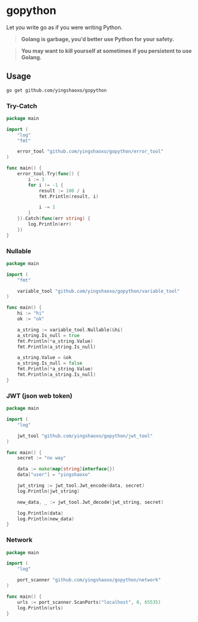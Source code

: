 # gopython
Let you write go as if you were writing Python.

> **Golang is garbage, you'd better use Python for your safety.**

> **You may want to kill yourself at sometimes if you persistent to use Golang.**

## Usage
```bash
go get github.com/yingshaoxo/gopython
```

### Try-Catch
```go
package main

import (
	"log"
	"fmt"

	error_tool "github.com/yingshaoxo/gopython/error_tool"
)

func main() {
	error_tool.Try(func() {
		i := 3
		for i != -1 {
			result := 100 / i
			fmt.Println(result, i)

			i -= 1
		}
	}).Catch(func(err string) {
		log.Println(err)
	})
}
```

### Nullable
```go
package main

import (
	"fmt"

	variable_tool "github.com/yingshaoxo/gopython/variable_tool"
)

func main() {
	hi := "hi"
	ok := "ok"

	a_string := variable_tool.Nullable(&hi)
	a_string.Is_null = true
	fmt.Println(*a_string.Value)
	fmt.Println(a_string.Is_null)

	a_string.Value = &ok
	a_string.Is_null = false
	fmt.Println(*a_string.Value)
	fmt.Println(a_string.Is_null)
}
```

### JWT (json web token)
```go
package main

import (
	"log"

	jwt_tool "github.com/yingshaoxo/gopython/jwt_tool"
)

func main() {
	secret := "no way"

	data := make(map[string]interface{})
	data["user"] = "yingshaoxo"

	jwt_string := jwt_tool.Jwt_encode(data, secret)
	log.Println(jwt_string)

	new_data, _ := jwt_tool.Jwt_decode(jwt_string, secret)

	log.Println(data)
	log.Println(new_data)
}
```

### Network
```go
package main

import (
	"log"

	port_scanner "github.com/yingshaoxo/gopython/network"
)

func main() {
	urls := port_scanner.ScanPorts("localhost", 0, 65535)
	log.Println(urls)
}
```